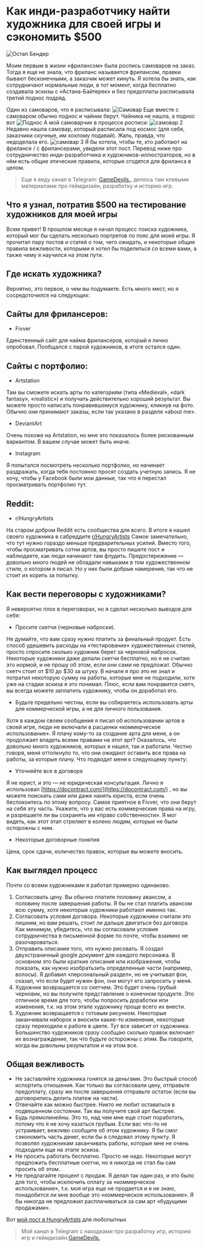 # Как инди-разработчику найти художника для своей игры и сэкономить $500

![Остап Бендер](https://hsto.org/r/w1560/webt/ob/7k/us/ob7kus52sdpusnbn-7qxcxxpbxy.png)

Моим первым в жизни «фрилансом» была роспись самоваров на заказ. Тогда я еще не знала, что фриланс называется фрилансом, правки бывают бесконечными, а заказчик может кинуть. Я хотела бы знать, как сотрудничают нормальные люди, в тот момент, когда бесплатно создавала эскизы с «Астана-Байтерек» и без предоплаты расписывала третий поднос подряд.

Один из самоваров, что я расписывала:
![Самовар](https://hsto.org/r/w1560/webt/fs/ya/q_/fsyaq_o7il0oivbacm7w-05ociw.png)
Еще вместе с самоваром обычно поднос и чайник берут. Чайника не нашла, а поднос вот
![Поднос](https://hsto.org/r/w1560/webt/1s/c0/gh/1sc0ghitdcnl5e-pdblns9fuuoc.png)
А мой самоварчик в процессе росписи:
![самовар 2](https://hsto.org/r/w1560/webt/dn/c1/pc/dnc1pcfxlrwdnk8axh1z1ueaj5u.png)
Недавно нашла самовар, который расписала под космос (для себя, заказчики скучные, им хохлому подавай). Жаль, правда, что недоделала его.
![самовар 3](https://hsto.org/r/w1560/webt/ty/7n/6c/ty7n6chqqxdvjbmo4gyfp6y5lyy.png)
Я бы хотела, чтобы те, кто работают на фрилансе / с фрилансерами, увидели этот пост. Перевод ниже про сотрудничество инди-разработчика и художников-иллюстраторов, но в нём есть общие этические правила, которые сгодятся для фриланса в целом.

>Еще я веду канал в Telegram: [GameDevils.](https://t.me/gamedevils), делюсь там клевыми материалами про геймдизайн, разработку и историю игр.

## Что я узнал, потратив $500 на тестирование художников для моей игры

Всем привет! В прошлом месяце я начал процесс поиска художника, который мог бы сделать несколько портретов по пояс для моей игры. Я прочитал пару постов и статей о том, чего ожидать, и некоторые общие правила вежливости, которыми я хотел бы поделиться со всеми вами, а также чему я научился на этом пути.

## Где искать художника?

Вероятно, это первое, о чем вы подумаете. Есть много мест, но я сосредоточился на следующих:

## Сайты для фрилансеров:
* Fivver

Единственный сайт для найма фрилансеров, который я лично опробовал. Пообщался с парой художников, в итоге остался один.

## Сайты с портфолио:

* Artstation

Там вы сможете искать арты по категориям (типа «Medieval», «dark fantasy», «realistic») и получать действительно хороший результат. Вы можете просто написать понравившемуся художнику, кликнув на фото. Обычно они принимают заказы, если так указано в разделе «about me».

* DeviantArt

Очень похоже на Artstation, но мне это показалось более рискованным вариантом. В вашем случае может быть иначе.

* Instagram

Я попытался посмотреть несколько портфолио, но начинает раздражать, когда тебя постоянно просят создать учетную запись. Я не хочу, чтобы у Facebook были мои данные, так что я перестал просматривать портфолио тут.

## Reddit:
*  r/HungryArtists

На старом добром Reddit есть сообщества для всего. В итоге я нашел  своего художника в сабреддите   [r/HungryArtists](https://www.reddit.com/r/HungryArtists/)  Самое замечательно, что тут нужно гораздо меньше предварительных усилий. Вместо того, чтобы просматривать сотни артов, вы просто пишете пост и наблюдаете, как люди начинают там флудить. Предостережение — довольно много людей не обладали навыками в том художественном стиле, о котором я писал. Но у них были добрые намерения, так что не стоит их корить за попытку.

## Как вести переговоры с художниками?

Я невероятно плох в переговорах, но я сделал несколько выводов для себя:

* Просите скетчи (черновые наброски).

Не думайте, что вам сразу нужно платить за финальный продукт. Есть способ удешевить расходы на «тестирование» художественных стилей, просто спросите сколько художник берет за черновой набросок. Некоторые художники даже делали скетчи бесплатно, но я не считаю это нормой, и не прошу об этом, если они сами не предложат. Обычно скетч стоит от $10 до $30 за штуку. В начале я про это не знал и потратил некоторую сумму на работы, которые мне не подходили, хотя уже на стадии эскиза я это понимал. Плюс, если вам понравится скетч, вы всегда можете заплатить художнику, чтобы он доработал его.

* Будьте предельно честны, если вы собираетесь использовать арты для коммерческой игры, а не для личного пользования.

Хотя в каждом своем сообщения я писал об использовании артов в своей игре, люди не включали в расценки «коммерческое использование». Я плачу кому-то за создание арта для меня, а он продолжает владеть всеми правами на этот арт? Оказалось, что довольно много художников, которых я нашел, так и работали. Честно говоря, меня оттолкнуло то, что они ожидают оставить все права на работы, за которые плачу. Что подводит меня к следующему пункту:

* Уточняйте все в договоре

Я не юрист, и это — не юридическая консультация. Лично я использовал [https://docontract.com/](https://docontract.com/) , но вы можете поискать сами или даже нанять юриста, если очень беспокоитесь по этому вопросу. Самое приятное в Fivver, что они берут на себя эту часть. Укажите, что у вас есть коммерческие права на игру, и разрешаете ли вы сохранять им «право собственности». Я мог видеть, как этот этап стреляет в колено людям, которые не были осторожны с ним.

* Некоторые договорные понятия

Цена, срок сдачи, количество правок, которые вы можете вносить.
## Как выглядел процесс

Почти со всеми художниками я работал примерно одинаково.

1. Согласовать цену.
Вы обычно платите половину авансом, а половину после завершения работы. Я бы не стал платить авансом всю сумму, хотя некоторые художники работают именно так.
2. Согласовать условия договора.
Некоторые художники считали это лишним, но вам решать, стоит ли дальше двигаться без договора. Как минимум, убедитесь, что вы согласовали условия сотрудничества в письменной форме по почте, чтобы взаимно не разочароваться.
3. Отправить описание того, что нужно рисовать.
Я создал двухстраничный google документ для каждого персонажа. В основном это были краткие описания или изображения, чтобы показать, как нужно изобратьзить определенные части (например, волосы). Я добавил «персональный раздел», но не учитывал фон, сказал, что если будет нужен фон, они могут его запросить у меня.
4. Художник возвращается со скетчем.
Это будет очень грубый черновик, но вы получите представление о конечном продукте. Это отличное время для того, чтобы попросить доработки или изменения, т.к. на этом этапе художнику проще всего их внести.
5. Художник возвращается с готовым рисунком.
Некоторые заканчивали наборок и вносили какие-то изменения, некоторые сразу переходили к работе в цвете. Тут все зависит от художника. Большинство художников сразу сообщаю сколько правок включает их вознаграждение, так что будьте осторожны с этим. Вы говорите, когда вы довольны результатом и на этом все.

## Общая вежливость
* Не заставляйте художника гонятся за деньгами. Это быстрый способ испортить отношения. Как только вы согласовали цену, отправьте предоплату, сразу же после завершения отправьте остаток (если вы договорились делить платеж на части). 
* Отвечайте как можно быстрее. Никто не любит оставаться в подвешенном состоянии. Так вы получите свой арт быстрее.
* Будь прямолинейны. Это то, над чем мне еще стоит поработать, потому что я не хочу казаться грубым. Если вас что-то не устраивает, вежливо сообщите об этом художнику. Я бы смог сэкономить часть денег, если бы я следовал этому пункту. Я позволял художникам заканчивать работы, которые мне не очень подходили еще на этапе эскиза. 
* Не просить работать бесплатно. Просто не надо. Некоторые могут предложить бесплатные скетчи, но я никогда не стал бы сам просить об этом. 
* Не предлагайте процент с продаж. Я делал так один раз, и это было для того, чтобы исключить оплату за «коммерческое использование», т.к. моя игра еще не продается и я не знаю, понадобится ли мне вообще это «коммерческое использование». Я бы никогда не предложил расплачиваться за сам арт «будущими продажами».

Вот [мой пост в HungryArtists](https://www.reddit.com/r/HungryArtists/comments/npb0cs/hiring_halfbody_dialogue_portraits_in_the_style/) для любопытных
>Мой канал в Telegram с находками про разработку игр, историю игр и геймдизайн:[GameDevils.](https://t.me/gamedevils)
